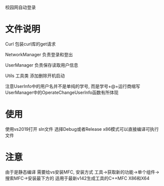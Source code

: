 校园网自动登录

# 文件说明
Curl 包装curl库的get请求

NetworkManager 负责登录和登出

UserManager 负责保存读取用户信息

Utils 工具类 添加删除开机启动

注意UserInfo中的用户名并不是单纯的学号, 而是学号+@+运行商缩写 UserManager中的OperateChangeUserInfo函数有所体现

# 使用
使用vs2019打开 sln文件 选择Debug或者Release x86模式可以直接编译可执行文件

# 注意
由于是静态编译 需要给vs安装MFC, 
安装方式 工具->获取新的功能->单个组件->搜索MFC->安装最下方的 适用于最新v142生成工具的C++MFC X86和X64
